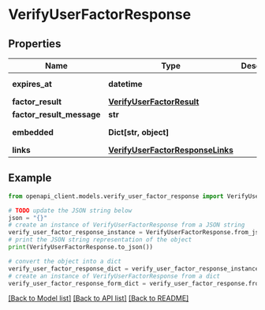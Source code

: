 # VerifyUserFactorResponse


## Properties

Name | Type | Description | Notes
------------ | ------------- | ------------- | -------------
**expires_at** | **datetime** |  | [optional] [readonly] 
**factor_result** | [**VerifyUserFactorResult**](VerifyUserFactorResult.md) |  | [optional] 
**factor_result_message** | **str** |  | [optional] 
**embedded** | **Dict[str, object]** |  | [optional] [readonly] 
**links** | [**VerifyUserFactorResponseLinks**](VerifyUserFactorResponseLinks.md) |  | [optional] 

## Example

```python
from openapi_client.models.verify_user_factor_response import VerifyUserFactorResponse

# TODO update the JSON string below
json = "{}"
# create an instance of VerifyUserFactorResponse from a JSON string
verify_user_factor_response_instance = VerifyUserFactorResponse.from_json(json)
# print the JSON string representation of the object
print(VerifyUserFactorResponse.to_json())

# convert the object into a dict
verify_user_factor_response_dict = verify_user_factor_response_instance.to_dict()
# create an instance of VerifyUserFactorResponse from a dict
verify_user_factor_response_form_dict = verify_user_factor_response.from_dict(verify_user_factor_response_dict)
```
[[Back to Model list]](../README.md#documentation-for-models) [[Back to API list]](../README.md#documentation-for-api-endpoints) [[Back to README]](../README.md)


